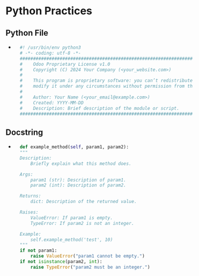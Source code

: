 # Python Practices

## Python File
- ```python
    #! /usr/bin/env python3
    # -*- coding: utf-8 -*-
    ##############################################################################
    #    Odoo Proprietary License v1.0
    #    Copyright (C) 2024 Your Company (<your_website.com>)
    #
    #    This program is proprietary software: you can’t redistribute it and/or 
    #    modify it under any circumstances without permission from the author.
    #
    #    Author: Your Name (<your_email@example.com>)
    #    Created: YYYY-MM-DD
    #    Description: Brief description of the module or script.
    ############################################################################## ```

## Docstring
- ```python
    def example_method(self, param1, param2):
    """
    Description:
        Briefly explain what this method does.

    Args:
        param1 (str): Description of param1.
        param2 (int): Description of param2.

    Returns:
        dict: Description of the returned value.

    Raises:
        ValueError: If param1 is empty.
        TypeError: If param2 is not an integer.

    Example:
        self.example_method('test', 10)
    """
    if not param1:
        raise ValueError("param1 cannot be empty.")
    if not isinstance(param2, int):
        raise TypeError("param2 must be an integer.")
```